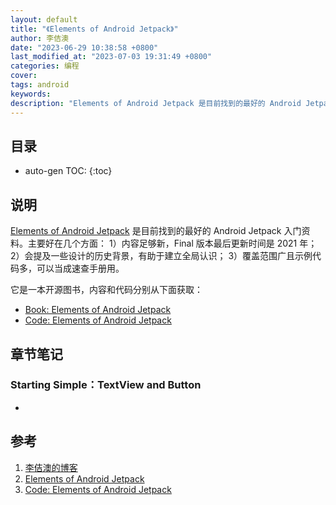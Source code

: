```yaml
---
layout: default
title: "《Elements of Android Jetpack》"
author: 李佶澳
date: "2023-06-29 10:38:58 +0800"
last_modified_at: "2023-07-03 19:31:49 +0800"
categories: 编程
cover:
tags: android
keywords:
description: "Elements of Android Jetpack 是目前找到的最好的 Android Jetpack 入门资料。：1）内容足够新，Final 版本最后更新时间是 2021 年；2）会提及一些设计的历史背景，有助于建立全局认识；3）覆盖范围广且示例代码多，可以当成速查手册用"
---
```


## 目录

* auto-gen TOC:
{:toc}

## 说明

[Elements of Android Jetpack][2] 是目前找到的最好的 Android Jetpack 入门资料。主要好在几个方面：
1）内容足够新，Final 版本最后更新时间是 2021 年；
2）会提及一些设计的历史背景，有助于建立全局认识；
3）覆盖范围广且示例代码多，可以当成速查手册用。

它是一本开源图书，内容和代码分别从下面获取：

* [Book: Elements of Android Jetpack][2]
* [Code: Elements of Android Jetpack][3]

## 章节笔记

### Starting Simple：TextView and Button

* 



## 参考

1. [李佶澳的博客][1]
2. [Elements of Android Jetpack][2]
3. [Code: Elements of Android Jetpack][3]

[1]: https://www.lijiaocn.com "李佶澳的博客"
[2]: https://commonsware.com/Jetpack/ "Elements of Android Jetpack"
[3]: https://gitlab.com/commonsguy/cw-jetpack-kotlin "Code: Elements of Android Jetpack"
